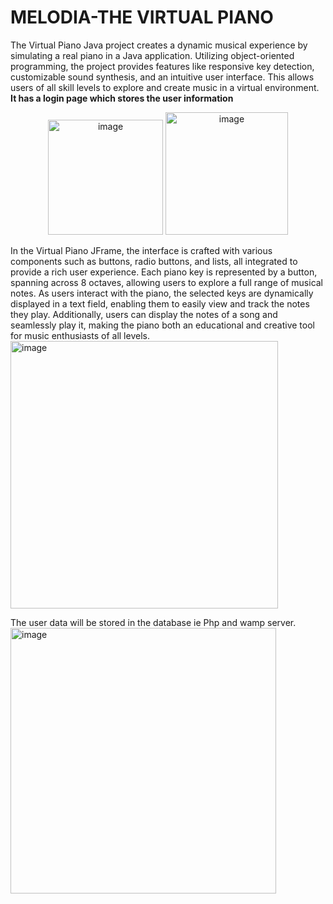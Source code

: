 # MELODIA-THE VIRTUAL PIANO
The Virtual Piano Java project creates a dynamic musical experience by simulating a real piano in a Java application. Utilizing object-oriented programming, the project provides features like responsive key detection, customizable sound synthesis, and an intuitive user interface. This allows users of all skill levels to explore and create music in a virtual environment.<br>
<b>It has a login page which stores the user information</b><br>

<div style="text-align: center;">
<img width="184" alt="image" src="https://github.com/user-attachments/assets/3253fc0c-ec92-433e-b7c8-c2913f05812e" style="padding 50px;">

<img width="196" alt="image" src="https://github.com/user-attachments/assets/268d1b27-5876-415a-858c-11227de755f2">
<br>
</div>

In the Virtual Piano JFrame, the interface is crafted with various components such as buttons, radio buttons, and lists, all integrated to provide a rich user experience. Each piano key is represented by a button, spanning across 8 octaves, allowing users to explore a full range of musical notes. As users interact with the piano, the selected keys are dynamically displayed in a text field, enabling them to easily view and track the notes they play. Additionally, users can display the notes of a song and seamlessly play it, making the piano both an educational and creative tool for music enthusiasts of all levels.<br>
<img width="428" alt="image" src="https://github.com/user-attachments/assets/c4b970e6-7c31-4831-9e4a-e1d23b3da761">
<br>

The user data will be stored in the database ie Php and wamp server.<br>
<img width="425" alt="image" src="https://github.com/user-attachments/assets/a24868e0-ff83-4525-9c53-c4e293efae40">


